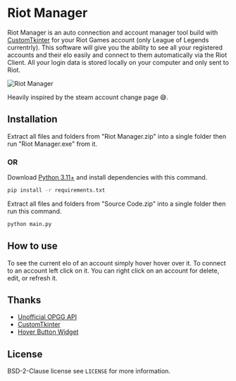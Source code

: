 # Riot Manager

Riot Manager is an auto connection and account manager tool build with [CustomTkinter](https://github.com/tomschimansky/customtkinter) for your Riot Games account (only League of Legends currentrly).
This software will give you the ability to see all your registered accounts and their elo easily and connect to them automatically via the Riot Client. All your login data is stored locally on your computer and only sent to Riot.

![Riot Manager](https://github.com/user-attachments/assets/6062bccd-5547-457f-9827-ab20e7498c02)

Heavily inspired by the steam account change page 😅.

## Installation

Extract all files and folders from "Riot Manager.zip" into a single folder then run "Riot Manager.exe" from it.

### OR

Download [Python 3.11+](https://www.python.org/downloads/) and install dependencies with this command.
```bash
pip install -r requirements.txt
```

Extract all files and folders from "Source Code.zip" into a single folder then run this command.
```bash
python main.py
```

## How to use

To see the current elo of an account simply hover hover over it. To connect to an account left click on it.
You can right click on an account for delete, edit, or refresh it.

## Thanks 

* [Unofficial OPGG API](https://github.com/ShoobyDoo/OPGG.py)
* [CustomTkinter](https://github.com/tomschimansky/customtkinter)
* [Hover Button Widget](https://github.com/Akascape/CTkToolTip)

## License

BSD-2-Clause license see `LICENSE` for more information.
